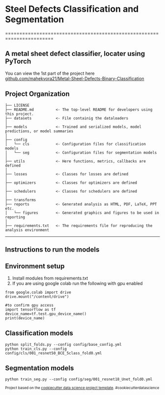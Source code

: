 # Steel Defects Classification and Segmentation
=======================================================================

## A metal sheet defect classifier, locater using PyTorch

You can view the 1st part of the project here [github.com/mahekvora21/Metal-Sheel-Defects-Binary-Classification](https://github.com/mahekvora21/Metal-Sheel-Defects-Binary-Classification)

Project Organization
------------

    ├── LICENSE
    ├── README.md          <- The top-level README for developers using this project.
    ├── datasets           <- File containig the dataloaders
    │
    ├── models             <- Trained and serialized models, model predictions, or model summaries
    │
    ├── config             
    │   └── cls            <- Configuration files for classification models
    │   └── seg            <- Configuration files for segmentation models
    │
    ├── utils              <- Here functions, metrics, callbacks are defined
    │
    ├── losses             <- Classes for losses are defined
    │
    ├── optimizers         <- Classes for optimizers are defined
    │
    ├── schedulers         <- Classes for schedulers are defined
    │
    ├── transforms 
    ├── reports            <- Generated analysis as HTML, PDF, LaTeX, PPT etc.
    │   └── figures        <- Generated graphics and figures to be used in reporting
    │
    ├── requirements.txt   <- The requirements file for reproducing the analysis environment



--------
## Instructions to run the models
Environment setup
------------
1. Install modules from requirements.txt
2. If you are using google colab run the following with gpu enabled
```
from google.colab import drive
drive.mount("/content/drive")

#to confirm gpu access
import tensorflow as tf
device_name=tf.test.gpu_device_name()
print(device_name)
```
Classification models
------------
```
python split_folds.py --config config/base_config.yml
python train_cls.py --config config/cls/001_resnet50_BCE_5class_fold0.yml
```

Segmentation models
------------
```
python train_seg.py --config config/seg/001_resnet18_Unet_fold0.yml
```

<p><small>Project based on the <a target="_blank" href="https://drivendata.github.io/cookiecutter-data-science/">cookiecutter data science project template</a>. #cookiecutterdatascience</small></p>
